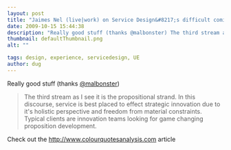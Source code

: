 ```yaml
---
layout: post
title: "Jaimes Nel (live|work) on Service Design&#8217;s difficult coming of age"
date: 2009-10-15 15:44:38
description: "Really good stuff (thanks @malbonster) The third stream as I see it is the propositional strand. In this discourse, service is best placed to effect strategic innovation due to it&#8217;s holistic perspective and freedom from material constraints. Typical clients are&#8230;"
thumbnail: defaultThumbnail.png
alt: ""

tags: design, experience, servicedesign, UE
author: dug
---
```


<p>Really good stuff (thanks <a href="http://twitter.com/malbonster">@malbonster</a>)</p>

<blockquote><p>The third stream as I see it is the propositional strand. In this discourse, service is best placed to effect strategic innovation due to it's holistic perspective and freedom from material constraints. Typical clients are innovation teams looking for game changing proposition development.</p></blockquote>

<p>Check out the <a href="http://www.colourquotesanalysis.com/entries/service_design_as_the_creation_of_active_brand/">http://www.colourquotesanalysis.com</a> article</p>
